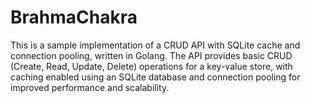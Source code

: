 # BrahmaChakra
This is a sample implementation of a CRUD API with SQLite cache and connection pooling, written in Golang. The API provides basic CRUD (Create, Read, Update, Delete) operations for a key-value store, with caching enabled using an SQLite database and connection pooling for improved performance and scalability.
